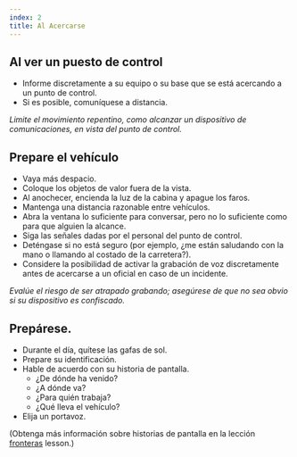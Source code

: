 ```yaml
---
index: 2
title: Al Acercarse
---
```

## Al ver un puesto de control

*   Informe discretamente a su equipo o su base que se está acercando a un punto de control.
*   Si es posible, comuníquese a distancia.

*Limite el movimiento repentino, como alcanzar un dispositivo de comunicaciones, en vista del punto de control.*

## Prepare el vehículo

*   Vaya más despacio.
*   Coloque los objetos de valor fuera de la vista.
*   Al anochecer, encienda la luz de la cabina y apague los faros.
*   Mantenga una distancia razonable entre vehículos.
*   Abra la ventana lo suficiente para conversar, pero no lo suficiente como para que alguien la alcance.
*   Siga las señales dadas por el personal del punto de control.
*   Deténgase si no está seguro (por ejemplo, ¿me están saludando con la mano o llamando al costado de la carretera?).
*   Considere la posibilidad de activar la grabación de voz discretamente antes de acercarse a un oficial en caso de un incidente.

*Evalúe el riesgo de ser atrapado grabando; asegúrese de que no sea obvio si su dispositivo es confiscado.*

## Prepárese.

*   Durante el día, quítese las gafas de sol.
*   Prepare su identificación.
*   Hable de acuerdo con su historia de pantalla.
    * ¿De dónde ha venido?
    * ¿A dónde va?
    * ¿Para quién trabaja?
    * ¿Qué lleva el vehículo?
*   Elija un portavoz.

(Obtenga más información sobre historias de pantalla en la lección [fronteras](umbrella://travel/borders) lesson.)